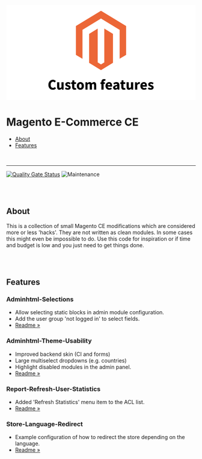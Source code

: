 ![Magento EC – Custom Features](teaser.png)

# Magento E-Commerce CE

- [About](#about)
- [Features](#features)

<br>

---

[![Quality Gate Status](https://sonarcloud.io/api/project_badges/measure?project=TheRemoteCoder_Magento-Ecommerce-CE--Custom-Features&metric=alert_status)](https://sonarcloud.io/dashboard?id=TheRemoteCoder_Magento-Ecommerce-CE--Custom-Features)
![Maintenance](https://img.shields.io/badge/maintained-no-lightgrey.svg)

<br><br>

## About

This is a collection of small Magento CE modifications which are considered more or less 'hacks'. They are not written as clean modules. In some cases this might even be impossible to do. Use this code for inspiration or if time and budget is low and you just need to get things done.

<br><br>

## Features

### Adminhtml-Selections

- Allow selecting static blocks in admin module configuration.
- Add the user group 'not logged in' to select fields.
- [Readme »](/src/Adminhtml-Selections/README.md)

### Adminhtml-Theme-Usability

- Improved backend skin (CI and forms)
- Large multiselect dropdowns (e.g. countries)
- Highlight disabled modules in the admin panel.
- [Readme »](/src/Adminhtml-Theme-Usability/README.md)

### Report-Refresh-User-Statistics

- Added 'Refresh Statistics' menu item to the ACL list.
- [Readme »](/src/Report-Refresh-User-Statistics/README.md)

### Store-Language-Redirect

- Example configuration of how to redirect the store depending on the language.
- [Readme »](/src/Store-Language-Redirect/README.md)
